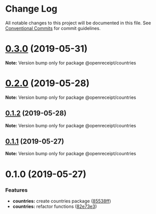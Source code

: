 # Change Log

All notable changes to this project will be documented in this file.
See [Conventional Commits](https://conventionalcommits.org) for commit guidelines.

# [0.3.0](https://github.com/openreceipt/source/compare/v0.2.1...v0.3.0) (2019-05-31)

**Note:** Version bump only for package @openreceipt/countries





# [0.2.0](https://github.com/openreceipt/source/compare/v0.1.2...v0.2.0) (2019-05-28)

**Note:** Version bump only for package @openreceipt/countries





## [0.1.2](https://github.com/openreceipt/source/compare/v0.1.1...v0.1.2) (2019-05-28)

**Note:** Version bump only for package @openreceipt/countries





## [0.1.1](https://github.com/openreceipt/source/compare/v0.1.0...v0.1.1) (2019-05-27)

**Note:** Version bump only for package @openreceipt/countries





# 0.1.0 (2019-05-27)


### Features

* **countries:** create countries package ([85538ff](https://github.com/openreceipt/source/commit/85538ff))
* **countries:** refactor functions ([82e73e3](https://github.com/openreceipt/source/commit/82e73e3))
